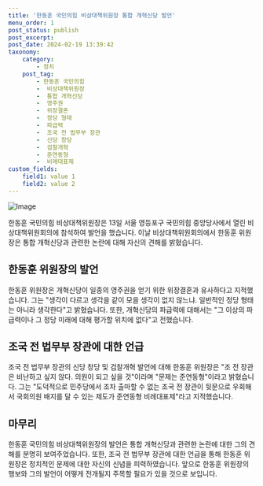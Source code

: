 ```yaml
---
title: '한동훈 국민의힘 비상대책위원장 통합 개혁신당 발언'
menu_order: 1
post_status: publish
post_excerpt: 
post_date: 2024-02-19 13:39:42
taxonomy:
    category:
        - 정치
    post_tag:
        - 한동훈 국민의힘
        -  비상대책위원장
        -  통합 개혁신당
        -  영주권
        -  위장결혼
        -  정당 형태
        -  파급력
        -  조국 전 법무부 장관
        -  신당 창당
        -  검찰개혁
        -  준연동형
        -  비례대표제
custom_fields:
    field1: value 1
    field2: value 2
---
```


![Image](https://imgnews.pstatic.net/image/449/2024/02/13/0000267816_001_20240213103301452.jpg?type=w647)

한동훈 국민의힘 비상대책위원장은 13일 서울 영등포구 국민의힘 중앙당사에서 열린 비상대책위원회의에 참석하여 발언을 했습니다. 이날 비상대책위원회의에서 한동훈 위원장은 통합 개혁신당과 관련한 논란에 대해 자신의 견해를 밝혔습니다. 
## 한동훈 위원장의 발언
한동훈 위원장은 개혁신당이 일종의 영주권을 얻기 위한 위장결혼과 유사하다고 지적했습니다. 그는 "생각이 다르고 생각을 같이 모을 생각이 없지 않느냐. 일반적인 정당 형태는 아니라 생각한다"고 밝혔습니다. 또한, 개혁신당의 파급력에 대해서는 "그 이상의 파급력이나 그 정당 미래에 대해 평가할 위치에 없다"고 전했습니다.
## 조국 전 법무부 장관에 대한 언급
조국 전 법무부 장관의 신당 창당 및 검찰개혁 발언에 대해 한동훈 위원장은 "조 전 장관은 비난하고 싶지 않다. 의원이 되고 싶을 것"이라며 "문제는 준연동형"이라고 밝혔습니다. 그는 "도덕적으로 민주당에서 조차 출마할 수 없는 조국 전 장관이 뒷문으로 우회해서 국회의원 배지를 달 수 있는 제도가 준연동형 비례대표제"라고 지적했습니다.
## 마무리
한동훈 국민의힘 비상대책위원장의 발언은 통합 개혁신당과 관련한 논란에 대한 그의 견해를 분명히 보여주었습니다. 또한, 조국 전 법무부 장관에 대한 언급을 통해 한동훈 위원장은 정치적인 문제에 대한 자신의 신념을 피력하였습니다. 앞으로 한동훈 위원장의 행보와 그의 발언이 어떻게 전개될지 주목할 필요가 있을 것으로 보입니다.
